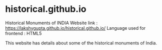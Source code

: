 # historical.github.io
Historical Monuments of INDIA
Website link : https://lakshygupta.github.io/historical.github.io/
Language used for frontend : HTML5

This website has details about some of the historical monuments of India.
